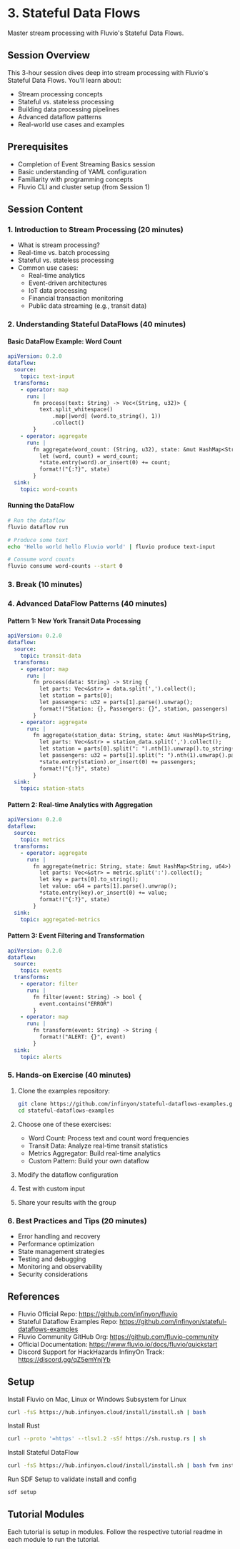 # 3. Stateful Data Flows
Master stream processing with Fluvio's Stateful Data Flows.

## Session Overview
This 3-hour session dives deep into stream processing with Fluvio's Stateful Data Flows. You'll learn about:
- Stream processing concepts
- Stateful vs. stateless processing
- Building data processing pipelines
- Advanced dataflow patterns
- Real-world use cases and examples

## Prerequisites
- Completion of Event Streaming Basics session
- Basic understanding of YAML configuration
- Familiarity with programming concepts
- Fluvio CLI and cluster setup (from Session 1)

## Session Content

### 1. Introduction to Stream Processing (20 minutes)
- What is stream processing?
- Real-time vs. batch processing
- Stateful vs. stateless processing
- Common use cases:
  - Real-time analytics
  - Event-driven architectures
  - IoT data processing
  - Financial transaction monitoring
  - Public data streaming (e.g., transit data)

### 2. Understanding Stateful DataFlows (40 minutes)
#### Basic DataFlow Example: Word Count
```yaml
apiVersion: 0.2.0
dataflow:
  source:
    topic: text-input
  transforms:
    - operator: map
      run: |
        fn process(text: String) -> Vec<(String, u32)> {
          text.split_whitespace()
              .map(|word| (word.to_string(), 1))
              .collect()
        }
    - operator: aggregate
      run: |
        fn aggregate(word_count: (String, u32), state: &mut HashMap<String, u32>) -> String {
          let (word, count) = word_count;
          *state.entry(word).or_insert(0) += count;
          format!("{:?}", state)
        }
  sink:
    topic: word-counts
```

#### Running the DataFlow
```bash
# Run the dataflow
fluvio dataflow run

# Produce some text
echo 'Hello world hello Fluvio world' | fluvio produce text-input

# Consume word counts
fluvio consume word-counts --start 0
```

### 3. Break (10 minutes)

### 4. Advanced DataFlow Patterns (40 minutes)
#### Pattern 1: New York Transit Data Processing
```yaml
apiVersion: 0.2.0
dataflow:
  source:
    topic: transit-data
  transforms:
    - operator: map
      run: |
        fn process(data: String) -> String {
          let parts: Vec<&str> = data.split(',').collect();
          let station = parts[0];
          let passengers: u32 = parts[1].parse().unwrap();
          format!("Station: {}, Passengers: {}", station, passengers)
        }
    - operator: aggregate
      run: |
        fn aggregate(station_data: String, state: &mut HashMap<String, u32>) -> String {
          let parts: Vec<&str> = station_data.split(',').collect();
          let station = parts[0].split(": ").nth(1).unwrap().to_string();
          let passengers: u32 = parts[1].split(": ").nth(1).unwrap().parse().unwrap();
          *state.entry(station).or_insert(0) += passengers;
          format!("{:?}", state)
        }
  sink:
    topic: station-stats
```

#### Pattern 2: Real-time Analytics with Aggregation
```yaml
apiVersion: 0.2.0
dataflow:
  source:
    topic: metrics
  transforms:
    - operator: aggregate
      run: |
        fn aggregate(metric: String, state: &mut HashMap<String, u64>) -> String {
          let parts: Vec<&str> = metric.split(':').collect();
          let key = parts[0].to_string();
          let value: u64 = parts[1].parse().unwrap();
          *state.entry(key).or_insert(0) += value;
          format!("{:?}", state)
        }
  sink:
    topic: aggregated-metrics
```

#### Pattern 3: Event Filtering and Transformation
```yaml
apiVersion: 0.2.0
dataflow:
  source:
    topic: events
  transforms:
    - operator: filter
      run: |
        fn filter(event: String) -> bool {
          event.contains("ERROR")
        }
    - operator: map
      run: |
        fn transform(event: String) -> String {
          format!("ALERT: {}", event)
        }
  sink:
    topic: alerts
```

### 5. Hands-on Exercise (40 minutes)
1. Clone the examples repository:
   ```bash
   git clone https://github.com/infinyon/stateful-dataflows-examples.git
   cd stateful-dataflows-examples
   ```

2. Choose one of these exercises:
   - Word Count: Process text and count word frequencies
   - Transit Data: Analyze real-time transit statistics
   - Metrics Aggregator: Build real-time analytics
   - Custom Pattern: Build your own dataflow

3. Modify the dataflow configuration
4. Test with custom input
5. Share your results with the group

### 6. Best Practices and Tips (20 minutes)
- Error handling and recovery
- Performance optimization
- State management strategies
- Testing and debugging
- Monitoring and observability
- Security considerations

## References
- Fluvio Official Repo: https://github.com/infinyon/fluvio
- Stateful Dataflow Examples Repo: https://github.com/infinyon/stateful-dataflows-examples
- Fluvio Community GitHub Org: https://github.com/fluvio-community
- Official Documentation: https://www.fluvio.io/docs/fluvio/quickstart
- Discord Support for HackHazards InfinyOn Track: https://discord.gg/qZ5emYnjYb

## Setup
Install Fluvio on Mac, Linux or Windows Subsystem for Linux

```bash
curl -fsS https://hub.infinyon.cloud/install/install.sh | bash
```

Install Rust

```bash
curl --proto '=https' --tlsv1.2 -sSf https://sh.rustup.rs | sh
```

Install Stateful DataFlow

```bash
curl -fsS https://hub.infinyon.cloud/install/install.sh | bash fvm install sdf-beta9
```

Run SDF Setup to validate install and config

```bash
sdf setup
```

## Tutorial Modules

Each tutorial is setup in modules. Follow the respective tutorial readme in each module to run the tutorial.




